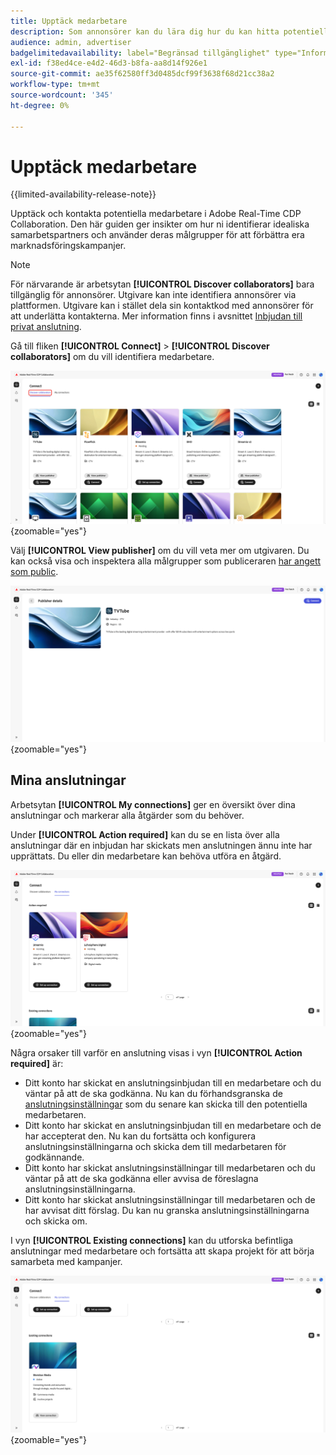 ```yaml
---
title: Upptäck medarbetare
description: Som annonsörer kan du lära dig hur du kan hitta potentiella medarbetare att arbeta med med Adobe Real-Time CDP Collaboration
audience: admin, advertiser
badgelimitedavailability: label="Begränsad tillgänglighet" type="Informative" url="https://helpx.adobe.com/legal/product-descriptions/real-time-customer-data-platform-collaboration.html newtab=true"
exl-id: f38ed4ce-e4d2-46d3-b8fa-aa8d14f926e1
source-git-commit: ae35f62580ff3d0485dcf99f3638f68d21cc38a2
workflow-type: tm+mt
source-wordcount: '345'
ht-degree: 0%

---
```


# Upptäck medarbetare

{{limited-availability-release-note}}

Upptäck och kontakta potentiella medarbetare i Adobe Real-Time CDP Collaboration. Den här guiden ger insikter om hur ni identifierar idealiska samarbetspartners och använder deras målgrupper för att förbättra era marknadsföringskampanjer.

>[!NOTE]
>
>För närvarande är arbetsytan **[!UICONTROL Discover collaborators]** bara tillgänglig för annonsörer. Utgivare kan inte identifiera annonsörer via plattformen. Utgivare kan i stället dela sin kontaktkod med annonsörer för att underlätta kontakterna. Mer information finns i avsnittet [Inbjudan till privat anslutning](./establishing-connections.md#private-connection-invite).

Gå till fliken **[!UICONTROL Connect]** > **[!UICONTROL Discover collaborators]** om du vill identifiera medarbetare.

![Kontrollpanelen [!UICONTROL Discover collaborators] på arbetsytan [!UICONTROL Connect].](/help/assets/connect/discover-collaborators/discover-collaborators.png){zoomable="yes"}

Välj **[!UICONTROL View publisher]** om du vill veta mer om utgivaren. Du kan också visa och inspektera alla målgrupper som publiceraren [har angett som public](/help/guide/setup/onboard-audiences.md#metadata-visibility).

![Information om en enskild utgivare](/help/assets/connect/discover-collaborators/view-publisher-profile.png){zoomable="yes"}

## Mina anslutningar

Arbetsytan **[!UICONTROL My connections]** ger en översikt över dina anslutningar och markerar alla åtgärder som du behöver.

Under **[!UICONTROL Action required]** kan du se en lista över alla anslutningar där en inbjudan har skickats men anslutningen ännu inte har upprättats. Du eller din medarbetare kan behöva utföra en åtgärd.

![Åtgärdsvyn krävs på skärmen Mina anslutningar](/help/assets/connect/discover-collaborators/action-required-view.png){zoomable="yes"}

Några orsaker till varför en anslutning visas i vyn **[!UICONTROL Action required]** är:

* Ditt konto har skickat en anslutningsinbjudan till en medarbetare och du väntar på att de ska godkänna. Nu kan du förhandsgranska de [anslutningsinställningar](/help/guide/glossary.md#connection-settings) som du senare kan skicka till den potentiella medarbetaren.
* Ditt konto har skickat en anslutningsinbjudan till en medarbetare och de har accepterat den. Nu kan du fortsätta och konfigurera anslutningsinställningarna och skicka dem till medarbetaren för godkännande.
* Ditt konto har skickat anslutningsinställningar till medarbetaren och du väntar på att de ska godkänna eller avvisa de föreslagna anslutningsinställningarna.
* Ditt konto har skickat anslutningsinställningar till medarbetaren och de har avvisat ditt förslag. Du kan nu granska anslutningsinställningarna och skicka om.

I vyn **[!UICONTROL Existing connections]** kan du utforska befintliga anslutningar med medarbetare och fortsätta att skapa projekt för att börja samarbeta med kampanjer.

![Vyn Befintliga anslutningar på skärmen Mina anslutningar](/help/assets/connect/discover-collaborators/existing-connections-view.png){zoomable="yes"}
